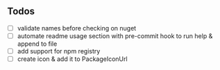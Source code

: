 ## Todos

- [ ] validate names before checking on nuget
- [ ] automate readme usage section with pre-commit hook to run help & append to file
- [ ] add support for npm registry
- [ ] create icon & add it to PackageIconUrl
